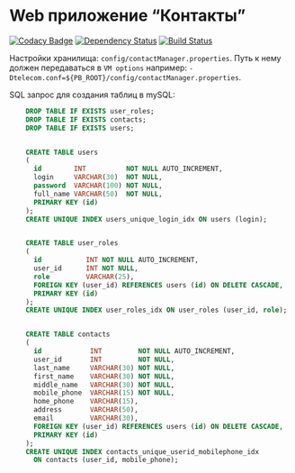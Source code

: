 Web приложение “Контакты”
=============================
[![Codacy Badge](https://api.codacy.com/project/badge/Grade/57d9f4d87c6c4c29bcb6363b47f950cd)](https://www.codacy.com/app/pavlo-plynko/ContactManager?utm_source=github.com&amp;utm_medium=referral&amp;utm_content=shcho-isle/ContactManager&amp;utm_campaign=Badge_Grade)
[![Dependency Status](https://dependencyci.com/github/shcho-isle/ContactManager/badge)](https://dependencyci.com/github/shcho-isle/ContactManager)
[![Build Status](https://travis-ci.org/shcho-isle/ContactManager.svg?branch=master)](https://travis-ci.org/shcho-isle/ContactManager)

Настройки хранилища: `config/contactManager.properties`.
Путь к нему должен передаваться в `VM options` например: `-Dtelecom.conf=${PB_ROOT}/config/contactManager.properties`.

SQL запрос для создания таблиц в mySQL:

```sql
    DROP TABLE IF EXISTS user_roles;
    DROP TABLE IF EXISTS contacts;
    DROP TABLE IF EXISTS users;


    CREATE TABLE users
    (
      id        INT          NOT NULL AUTO_INCREMENT,
      login     VARCHAR(30)  NOT NULL,
      password  VARCHAR(100) NOT NULL,
      full_name VARCHAR(50)  NOT NULL,
      PRIMARY KEY (id)
    );
    CREATE UNIQUE INDEX users_unique_login_idx ON users (login);


    CREATE TABLE user_roles
    (
      id           INT NOT NULL AUTO_INCREMENT,
      user_id      INT NOT NULL,
      role         VARCHAR(25),
      FOREIGN KEY (user_id) REFERENCES users (id) ON DELETE CASCADE,
      PRIMARY KEY (id)
    );
    CREATE UNIQUE INDEX user_roles_idx ON user_roles (user_id, role);


    CREATE TABLE contacts
    (
      id            INT         NOT NULL AUTO_INCREMENT,
      user_id       INT         NOT NULL,
      last_name     VARCHAR(30) NOT NULL,
      first_name    VARCHAR(30) NOT NULL,
      middle_name   VARCHAR(30) NOT NULL,
      mobile_phone  VARCHAR(15) NOT NULL,
      home_phone    VARCHAR(15),
      address       VARCHAR(50),
      email         VARCHAR(30),
      FOREIGN KEY (user_id) REFERENCES users (id) ON DELETE CASCADE,
      PRIMARY KEY (id)
    );
    CREATE UNIQUE INDEX contacts_unique_userid_mobilephone_idx
      ON contacts (user_id, mobile_phone);
 ```